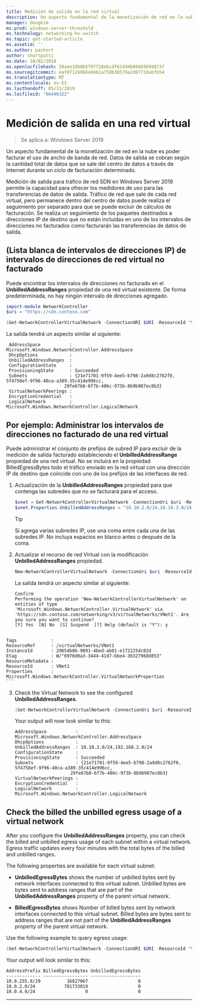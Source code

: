 ```yaml
---
title: Medición de salida en la red virtual
description: Un aspecto fundamental de la monetización de red en la nube es la salida de ancho de banda de red. Por ejemplo, el modelo de negocio en Microsoft Azure de transferencias de datos salientes. Datos de salida se cobran según la cantidad total de datos que se sale de los centros de datos de Azure a través de Internet durante un ciclo de facturación determinado.
manager: dougkim
ms.prod: windows-server-threshold
ms.technology: networking-hv-switch
ms.topic: get-started-article
ms.assetid: ''
ms.author: pashort
author: shortpatti
ms.date: 10/02/2018
ms.openlocfilehash: 50aee16b0b5797f28ebcdf61494b09669699873f
ms.sourcegitcommit: eaf071249b6eb6b1a758b38579a2d87710abfb54
ms.translationtype: MT
ms.contentlocale: es-ES
ms.lasthandoff: 05/31/2019
ms.locfileid: "66446322"
---
```

# <a name="egress-metering-in-a-virtual-network"></a>Medición de salida en una red virtual

>Se aplica a: Windows Server 2019


Un aspecto fundamental de la monetización de red en la nube es poder facturar el uso de ancho de banda de red. Datos de salida se cobran según la cantidad total de datos que se sale del centro de datos a través de Internet durante un ciclo de facturación determinado.

Medición de salida para tráfico de red SDN en Windows Server 2019 permite la capacidad para ofrecer los medidores de uso para las transferencias de datos de salida. Tráfico de red que sale de cada red virtual, pero permanece dentro del centro de datos puede realiza el seguimiento por separado para que se puede excluir de cálculos de facturación. Se realiza un seguimiento de los paquetes destinados a direcciones IP de destino que no están incluidas en uno de los intervalos de direcciones no facturados como facturarán las transferencias de datos de salida.

## <a name="virtual-network-unbilled-address-ranges-whitelist-of-ip-ranges"></a>(Lista blanca de intervalos de direcciones IP) de intervalos de direcciones de red virtual no facturado

Puede encontrar los intervalos de direcciones no facturado en el **UnbilledAddressRanges** propiedad de una red virtual existente. De forma predeterminada, no hay ningún intervalo de direcciones agregado.

   ```PowerShell
   import-module NetworkController
   $uri = "https://sdn.contoso.com"

   (Get-NetworkControllerVirtualNetwork -ConnectionURI $URI -ResourceId "VNet1").properties
   ```

La salida tendrá un aspecto similar al siguiente:
   ```
    AddressSpace           : Microsoft.Windows.NetworkController.AddressSpace
    DhcpOptions            :
    UnbilledAddressRanges  :
    ConfigurationState     :
    ProvisioningState      : Succeeded
    Subnets                : {21e71701-9f59-4ee5-b798-2a9d8c2762f0, 5f4758ef-9f96-40ca-a389-35c414e996cc,
                         29fe67b8-6f7b-486c-973b-8b9b987ec8b3}
    VirtualNetworkPeerings :
    EncryptionCredential   :
    LogicalNetwork         : Microsoft.Windows.NetworkController.LogicalNetwork
   ```


## <a name="example-manage-the-unbilled-address-ranges-of-a-virtual-network"></a>Por ejemplo: Administrar los intervalos de direcciones no facturado de una red virtual

Puede administrar el conjunto de prefijos de subred IP para excluir de la medición de salida facturado estableciendo el **UnbilledAddressRange** propiedad de una red virtual.  No se incluirá en la propiedad BilledEgressBytes todo el tráfico enviado en la red virtual con una dirección IP de destino que coincide con uno de los prefijos de las interfaces de red.

1.  Actualización de la **UnbilledAddressRanges** propiedad para que contenga las subredes que no se facturará para el acceso.

    ```PowerShell
    $vnet = Get-NetworkControllerVirtualNetwork -ConnectionUri $uri -ResourceID "VNet1"
    $vnet.Properties.UnbilledAddressRanges = "10.10.2.0/24,10.10.3.0/24"
    ```

    >[!TIP]
    >Si agrega varias subredes IP, use una coma entre cada una de las subredes IP.  No incluya espacios en blanco antes o después de la coma.

2.  Actualizar el recurso de red Virtual con la modificación **UnbilledAddressRanges** propiedad.

    ```PowerShell
    New-NetworkControllerVirtualNetwork -ConnectionUri $uri -ResourceId "VNet1" -Properties $unbilled.Properties -PassInnerException
    ```

    La salida tendrá un aspecto similar al siguiente:
    ```
    Confirm
    Performing the operation 'New-NetworkControllerVirtualNetwork' on entities of type
    'Microsoft.Windows.NetworkController.VirtualNetwork' via
    'https://sdn.contoso.com/networking/v3/virtualNetworks/VNet1'. Are you sure you want to continue?
    [Y] Yes  [N] No  [S] Suspend  [?] Help (default is "Y"): y


~~~
Tags             :
ResourceRef      : /virtualNetworks/VNet1
InstanceId       : 29654b0b-9091-4bed-ab01-e172225dc02d
Etag             : W/"6970d0a3-3444-41d7-bbe4-36327968d853"
ResourceMetadata :
ResourceId       : VNet1
Properties       : Microsoft.Windows.NetworkController.VirtualNetworkProperties
```
~~~


3. Check the Virtual Network to see the configured **UnbilledAddressRanges**.

   ```PowerShell
   (Get-NetworkControllerVirtualNetwork -ConnectionUri $uri -ResourceID "VNet1").properties
   ```

   Your output will now look similar to this:
   ```
   AddressSpace           : Microsoft.Windows.NetworkController.AddressSpace
   DhcpOptions            :
   UnbilledAddressRanges  : 10.10.2.0/24,192.168.2.0/24
   ConfigurationState     :
   ProvisioningState      : Succeeded
   Subnets                : {21e71701-9f59-4ee5-b798-2a9d8c2762f0, 5f4758ef-9f96-40ca-a389-35c414e996cc,
                        29fe67b8-6f7b-486c-973b-8b9b987ec8b3}
   VirtualNetworkPeerings :
   EncryptionCredential   :
   LogicalNetwork         : Microsoft.Windows.NetworkController.LogicalNetwork
   ```

## Check the billed the unbilled egress usage of a virtual network

After you configure the **UnbilledAddressRanges** property, you can check the billed and unbilled egress usage of each subnet within a virtual network. Egress traffic updates every four minutes with the total bytes of the billed and unbilled ranges.

The following properties are available for each virtual subnet:

-   **UnbilledEgressBytes** shows the number of unbilled bytes sent by network interfaces connected to this virtual subnet. Unbilled bytes are bytes sent to address ranges that are part of the **UnbilledAddressRanges** property of the parent virtual network.

-   **BilledEgressBytes** shows Number of billed bytes sent by network interfaces connected to this virtual subnet. Billed bytes are bytes sent to address ranges that are not part of the **UnbilledAddressRanges** property of the parent virtual network.

Use the following example to query egress usage:

```PowerShell
(Get-NetworkControllerVirtualNetwork -ConnectionURI $URI -ResourceId "VNet1").properties.subnets.properties | ft AddressPrefix,BilledEgressBytes,UnbilledEgressBytes
```

Your output will look similar to this:
```
AddressPrefix BilledEgressBytes UnbilledEgressBytes
------------- ----------------- -------------------
10.0.255.8/29          16827067                   0
10.0.2.0/24           781733019                   0
10.0.4.0/24                   0                   0
```


---